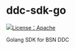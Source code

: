 # ddc-sdk-go
[![License：Apache](https://camo.githubusercontent.com/13258d937f88709447768f3df4a63170ec889e741d0feaa1d5b2c3f8536dc567/68747470733a2f2f696d672e736869656c64732e696f2f6769746875622f6c6963656e73652f697269736e65742f697269736875622e737667)](https://www.apache.org/licenses/LICENSE-2.0)

Golang SDK for BSN DDC
